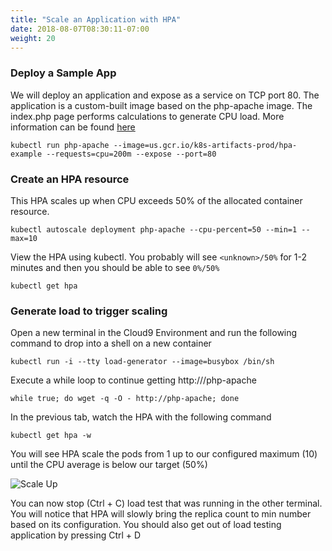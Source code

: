 ```yaml
---
title: "Scale an Application with HPA"
date: 2018-08-07T08:30:11-07:00
weight: 20
---
```


### Deploy a Sample App

We will deploy an application and expose as a service on TCP port 80. The application is a custom-built image based on the php-apache image. The index.php page performs calculations to generate CPU load. More information can be found [here](https://kubernetes.io/docs/tasks/run-application/horizontal-pod-autoscale-walkthrough/#run-expose-php-apache-server)

```
kubectl run php-apache --image=us.gcr.io/k8s-artifacts-prod/hpa-example --requests=cpu=200m --expose --port=80
```

### Create an HPA resource

This HPA scales up when CPU exceeds 50% of the allocated container resource.

```
kubectl autoscale deployment php-apache --cpu-percent=50 --min=1 --max=10
```

View the HPA using kubectl. You probably will see `<unknown>/50%` for 1-2 minutes and then you should be able to see `0%/50%`

```
kubectl get hpa
```
### Generate load to trigger scaling

Open a new terminal in the Cloud9 Environment and run the following command to drop into a shell on a new container

```
kubectl run -i --tty load-generator --image=busybox /bin/sh
```
Execute a while loop to continue getting http:///php-apache

```
while true; do wget -q -O - http://php-apache; done
```

In the previous tab, watch the HPA with the following command

```
kubectl get hpa -w
```
You will see HPA scale the pods from 1 up to our configured maximum (10) until the CPU average is below our target (50%)

![Scale Up](/images/scaling-hpa-results.png)

You can now stop (Ctrl + C) load test that was running in the other terminal. You will notice that HPA will slowly bring the replica count to min number based on its configuration. You should also get out of load testing application by pressing Ctrl + D
